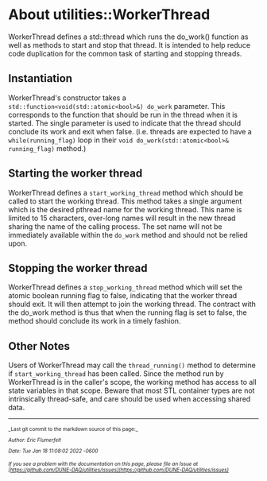 # About utilities::WorkerThread

WorkerThread defines a std::thread which runs the do_work() function as well as methods to start and stop that thread.
It is intended to help reduce code duplication for the common task of starting and stopping threads.

## Instantiation

WorkerThread's constructor takes a `std::function<void(std::atomic<bool>&) do_work` parameter. This corresponds to the function that should be run in the thread when it is started. The single parameter is used to indicate that the thread should conclude its work and exit when false. (i.e. threads are expected to have a `while(running_flag)` loop in their `void do_work(std::atomic<bool>& running_flag)` method.)

## Starting the worker thread

WorkerThread defines a `start_working_thread` method which should be called to start the working thread. This method takes a single argument which is the desired pthread name for the working thread. This name is limited to 15 characters, over-long names will result in the new thread sharing the name of the calling process. The set name will not be immediately available within the `do_work` method and should not be relied upon.

## Stopping the worker thread

WorkerThread defines a `stop_working_thread` method which will set the atomic boolean running flag to false, indicating that the worker thread should exit. It will then attempt to join the working thread. The contract with the do_work method is thus that when the running flag is set to false, the method should conclude its work in a timely fashion.

## Other Notes

Users of WorkerThread may call the `thread_running()` method to determine if `start_working_thread` has been called. Since the method run by WorkerThread is in the caller's scope, the working method has access to all state variables in that scope. Beware that most STL container types are not intrinsically thread-safe, and care should be used when accessing shared data.

-----

<font size="1">
_Last git commit to the markdown source of this page:_


_Author: Eric Flumerfelt_

_Date: Tue Jan 18 11:08:02 2022 -0600_

_If you see a problem with the documentation on this page, please file an Issue at [https://github.com/DUNE-DAQ/utilities/issues](https://github.com/DUNE-DAQ/utilities/issues)_
</font>
